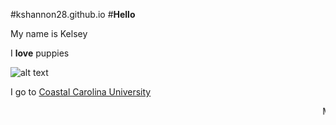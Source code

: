 #kshannon28.github.io
#**Hello**

My name is Kelsey

I **love** puppies

![alt text](https://my.vetmatrixbase.com/clients/12679/images/Gorgeous_puppies.jpg "Logo Title Text 1")

I go to [Coastal Carolina University](www.coastal.edu)

<dt><marquee behavior="slide" direction="left">Myrtle Beach, SC</marquee></dt>
 
